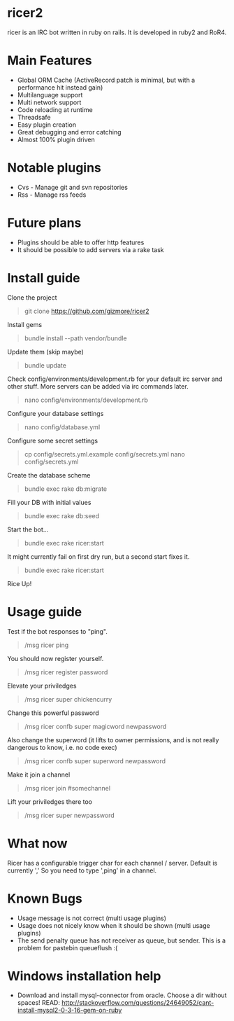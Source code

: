 ricer2
=====
ricer is an IRC bot written in ruby on rails. It is developed in ruby2 and RoR4.

Main Features
=============
- Global ORM Cache (ActiveRecord patch is minimal, but with a performance hit instead gain)
- Multilanguage support
- Multi network support
- Code reloading at runtime
- Threadsafe
- Easy plugin creation
- Great debugging and error catching
- Almost 100% plugin driven

Notable plugins
===============
- Cvs - Manage git and svn repositories
- Rss - Manage rss feeds


Future plans
============
- Plugins should be able to offer http features
- It should be possible to add servers via a rake task 

Install guide
=============
Clone the project
> git clone https://github.com/gizmore/ricer2

Install gems
> bundle install --path vendor/bundle

Update them (skip maybe)
> bundle update

Check config/environments/development.rb for your default irc server and other stuff.
More servers can be added via irc commands later.
> nano config/environments/development.rb

Configure your database settings
> nano config/database.yml

Configure some secret settings
> cp config/secrets.yml.example config/secrets.yml
> nano config/secrets.yml

Create the database scheme
> bundle exec rake db:migrate

Fill your DB with initial values
> bundle exec rake db:seed

Start the bot...
> bundle exec rake ricer:start

It might currently fail on first dry run, but a second start fixes it.
> bundle exec rake ricer:start

Rice Up!

Usage guide
===========
Test if the bot responses to "ping".
> /msg ricer ping

You should now register yourself.
> /msg ricer register password

Elevate your priviledges
> /msg ricer super chickencurry

Change this powerful password
> /msg ricer confb super magicword newpassword

Also change the superword (it lifts to owner permissions, and is not really dangerous to know, i.e. no code exec)
> /msg ricer confb super superword newpassword

Make it join a channel
> /msg ricer join #somechannel

Lift your priviledges there too
> /msg ricer super newpassword


What now
========
Ricer has a configurable trigger char for each channel / server.
Default is currently ','
So you need to type ',ping' in a channel.


Known Bugs
==========
- Usage message is not correct (multi usage plugins)
- Usage does not nicely know when it should be shown (multi usage plugins)
- The send penalty queue has not receiver as queue, but sender. This is a problem for pastebin queueflush :(


Windows installation help
=========================
- Download and install mysql-connector from oracle. Choose a dir without spaces! READ: http://stackoverflow.com/questions/24649052/cant-install-mysql2-0-3-16-gem-on-ruby
 